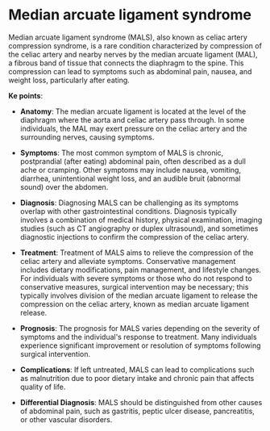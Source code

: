 # Median arcuate ligament syndrome

Median arcuate ligament syndrome (MALS), also known as celiac artery compression syndrome, is a rare condition characterized by compression of the celiac artery and nearby nerves by the median arcuate ligament (MAL), a fibrous band of tissue that connects the diaphragm to the spine. This compression can lead to symptoms such as abdominal pain, nausea, and weight loss, particularly after eating.

**Ke points**:

* **Anatomy**: The median arcuate ligament is located at the level of the diaphragm where the aorta and celiac artery pass through. In some individuals, the MAL may exert pressure on the celiac artery and the surrounding nerves, causing symptoms.

* **Symptoms**: The most common symptom of MALS is chronic, postprandial (after eating) abdominal pain, often described as a dull ache or cramping. Other symptoms may include nausea, vomiting, diarrhea, unintentional weight loss, and an audible bruit (abnormal sound) over the abdomen.

* **Diagnosis**: Diagnosing MALS can be challenging as its symptoms overlap with other gastrointestinal conditions. Diagnosis typically involves a combination of medical history, physical examination, imaging studies (such as CT angiography or duplex ultrasound), and sometimes diagnostic injections to confirm the compression of the celiac artery.

* **Treatment**: Treatment of MALS aims to relieve the compression of the celiac artery and alleviate symptoms. Conservative management includes dietary modifications, pain management, and lifestyle changes. For individuals with severe symptoms or those who do not respond to conservative measures, surgical intervention may be necessary; this typically involves division of the median arcuate ligament to release the compression on the celiac artery, known as median arcuate ligament release.

* **Prognosis**: The prognosis for MALS varies depending on the severity of symptoms and the individual's response to treatment. Many individuals experience significant improvement or resolution of symptoms following surgical intervention.

* **Complications**: If left untreated, MALS can lead to complications such as malnutrition due to poor dietary intake and chronic pain that affects quality of life.

* **Differential Diagnosis**: MALS should be distinguished from other causes of abdominal pain, such as gastritis, peptic ulcer disease, pancreatitis, or other vascular disorders.
